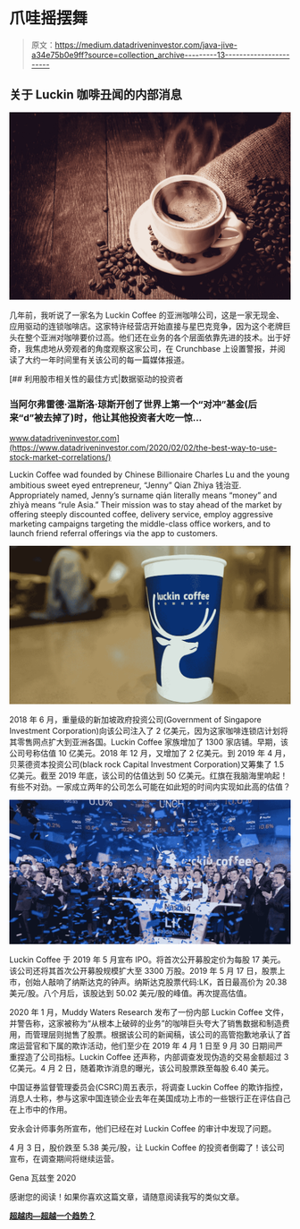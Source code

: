 # 爪哇摇摆舞

> 原文：<https://medium.datadriveninvestor.com/java-jive-a34e75b0e9ff?source=collection_archive---------13----------------------->

## 关于 Luckin 咖啡丑闻的内部消息

![](img/428af2d710c7d68069005467e7cb2144.png)

几年前，我听说了一家名为 Luckin Coffee 的亚洲咖啡公司，这是一家无现金、应用驱动的连锁咖啡店。这家特许经营店开始直接与星巴克竞争，因为这个老牌巨头在整个亚洲对咖啡要价过高。他们还在业务的各个层面依靠先进的技术。出于好奇，我焦虑地从旁观者的角度观察这家公司，在 Crunchbase 上设置警报，并阅读了大约一年时间里有关该公司的每一篇媒体报道。

[](https://www.datadriveninvestor.com/2020/02/02/the-best-way-to-use-stock-market-correlations/) [## 利用股市相关性的最佳方式|数据驱动的投资者

### 当阿尔弗雷德·温斯洛·琼斯开创了世界上第一个“对冲”基金(后来“d”被去掉了)时，他让其他投资者大吃一惊…

www.datadriveninvestor.com](https://www.datadriveninvestor.com/2020/02/02/the-best-way-to-use-stock-market-correlations/) 

Luckin Coffee wad founded by Chinese Billionaire Charles Lu and the young ambitious sweet eyed entrepreneur, “Jenny” Qian Zhiya 钱治亚. Appropriately named, Jenny’s surname qián literally means “money” and zhìyà means “rule Asia.” Their mission was to stay ahead of the market by offering steeply discounted coffee, delivery service, employ aggressive marketing campaigns targeting the middle-class office workers, and to launch friend referral offerings via the app to customers.

![](img/d3606fefa4c184b26cf155c8ebe4ea83.png)

2018 年 6 月，重量级的新加坡政府投资公司(Government of Singapore Investment Corporation)向该公司注入了 2 亿美元，因为这家咖啡连锁店计划将其零售网点扩大到亚洲各国。Luckin Coffee 家族增加了 1300 家店铺。早期，该公司号称估值 10 亿美元。2018 年 12 月，又增加了 2 亿美元。到 2019 年 4 月，贝莱德资本投资公司(black rock Capital Investment Corporation)又筹集了 1.5 亿美元。截至 2019 年底，该公司的估值达到 50 亿美元。红旗在我脑海里响起！有些不对劲。一家成立两年的公司怎么可能在如此短的时间内实现如此高的估值？

![](img/2412c063d2e23433262a6350e7aa4c43.png)

Luckin Coffee 于 2019 年 5 月宣布 IPO。将首次公开募股定价为每股 17 美元。该公司还将其首次公开募股规模扩大至 3300 万股。2019 年 5 月 17 日，股票上市，创始人敲响了纳斯达克的钟声。纳斯达克股票代码:LK，首日最高价为 20.38 美元/股。八个月后，该股达到 50.02 美元/股的峰值。再次提高估值。

2020 年 1 月，Muddy Waters Research 发布了一份内部 Luckin Coffee 文件，并警告称，这家被称为“从根本上破碎的业务”的咖啡巨头夸大了销售数据和制造费用，而管理层则抛售了股票。根据该公司的新闻稿，该公司的高管抱歉地承认了首席运营官和下属的欺诈活动，他们至少在 2019 年 4 月 1 日至 9 月 30 日期间严重捏造了公司指标。Luckin Coffee 还声称，内部调查发现伪造的交易金额超过 3 亿美元。4 月 2 日，随着欺诈消息的曝光，该公司股票跌至每股 6.40 美元。

中国证券监督管理委员会(CSRC)周五表示，将调查 Luckin Coffee 的欺诈指控，消息人士称，参与这家中国连锁企业去年在美国成功上市的一些银行正在评估自己在上市中的作用。

安永会计师事务所宣布，他们已经在对 Luckin Coffee 的审计中发现了问题。

4 月 3 日，股价跌至 5.38 美元/股，让 Luckin Coffee 的投资者倒霉了！该公司宣布，在调查期间将继续运营。

Gena 瓦兹奎 2020

感谢您的阅读！如果你喜欢这篇文章，请随意阅读我写的类似文章。

[**超越肉—超越一个趋势？**](https://medium.com/swlh/beyond-meat-beyond-a-trend-73d2bc511297)